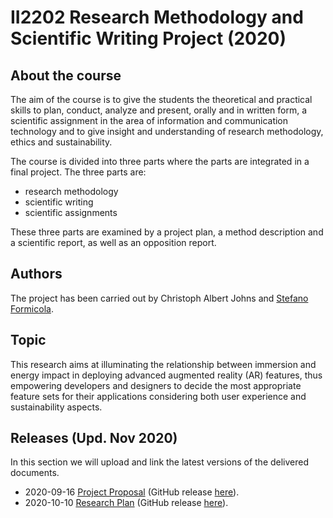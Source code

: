 # II2202 Research Methodology and Scientific Writing Project (2020)
## About the course
The aim of the course is to give the students the theoretical and practical skills to plan, conduct, analyze and present, orally and in written form, a scientific assignment in the area of information and communication technology and to give insight and understanding of research methodology, ethics and sustainability.

The course is divided into three parts where the parts are integrated in a final project. The three parts are:
* research methodology
* scientific writing
* scientific assignments

These three parts are examined by a project plan, a method description and a scientific report, as well as an opposition report.

## Authors
The project has been carried out by Christoph Albert Johns and [Stefano Formicola](https://github.com/ste7en).

## Topic
This research aims at illuminating the relationship between immersion and energy impact in deploying advanced augmented reality (AR) features, thus empowering developers and designers to decide the most appropriate feature sets for their applications considering both user experience and sustainability aspects.

## Releases (Upd. Nov 2020)
In this section we will upload and link the latest versions of the delivered documents.
* 2020-09-16 [Project Proposal](https://github.com/christophajohns/project-proposal/releases/download/paper-master-09-16-r29/StefanoFormicola_ChristophAlbertJohns-Project_Plan-20200916.pdf) (GitHub release [here](https://github.com/christophajohns/project-proposal/releases/tag/paper-master-09-16-r29)).
* 2020-10-10 [Research Plan](https://github.com/christophajohns/project-proposal/releases/download/paper-master-10-10-r34/StefanoFormicola_ChristophAlbertJohns-Project_Plan-20200916.pdf) (GitHub release [here](https://github.com/christophajohns/project-proposal/releases/tag/paper-master-10-10-r34)).
